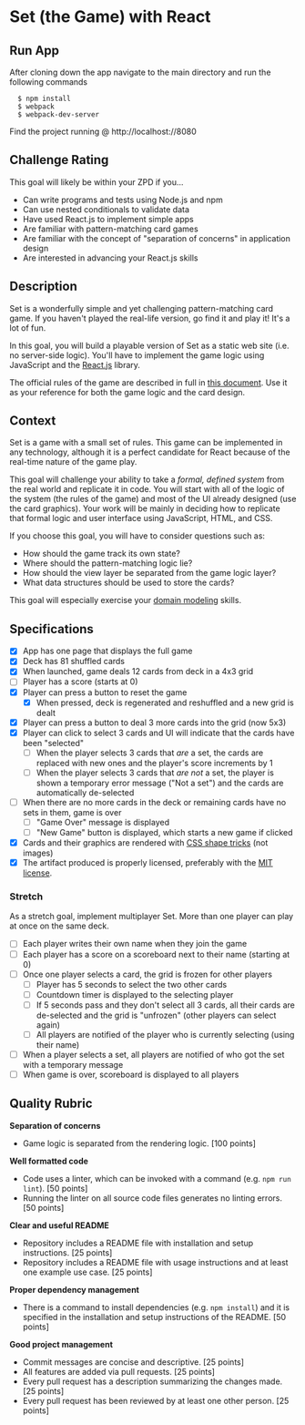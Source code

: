 # Set (the Game) with React

## Run App

After cloning down the app navigate to the main directory and run the following commands

```
  $ npm install
  $ webpack
  $ webpack-dev-server
```
Find the project running @ http://localhost://8080

## Challenge Rating

This goal will likely be within your ZPD if you...

- Can write programs and tests using Node.js and npm
- Can use nested conditionals to validate data
- Have used React.js to implement simple apps
- Are familiar with pattern-matching card games
- Are familiar with the concept of "separation of concerns" in application design
- Are interested in advancing your React.js skills

## Description

Set is a wonderfully simple and yet challenging pattern-matching card game. If you haven't played the real-life version, go find it and play it! It's a lot of fun.

In this goal, you will build a playable version of Set as a static web site (i.e. no server-side logic). You'll have to implement the game logic using JavaScript and the [React.js](https://facebook.github.io/react/) library.

The official rules of the game are described in full in [this document](http://www.setgame.com/sites/default/files/instructions/SET%20INSTRUCTIONS%20-%20ENGLISH.pdf). Use it as your reference for both the game logic and the card design.

## Context

Set is a game with a small set of rules. This game can be implemented in any technology, although it is a perfect candidate for React because of the real-time nature of the game play.

This goal will challenge your ability to take a _formal, defined system_ from the real world and replicate it in code. You will start with all of the logic of the system (the rules of the game) and most of the UI already designed (use the card graphics). Your work will be mainly in deciding how to replicate that formal logic and user interface using JavaScript, HTML, and CSS.

If you choose this goal, you will have to consider questions such as:

- How should the game track its own state?
- Where should the pattern-matching logic lie?
- How should the view layer be separated from the game logic layer?
- What data structures should be used to store the cards?

This goal will especially exercise your [domain modeling](https://en.wikipedia.org/wiki/Domain_model) skills.

## Specifications

- [X] App has one page that displays the full game
- [X] Deck has 81 shuffled cards
- [X] When launched, game deals 12 cards from deck in a 4x3 grid
- [ ] Player has a score (starts at 0)
- [X] Player can press a button to reset the game
  - [X] When pressed, deck is regenerated and reshuffled and a new grid is dealt
- [X] Player can press a button to deal 3 more cards into the grid (now 5x3)
- [X] Player can click to select 3 cards and UI will indicate that the cards have been "selected"
  - [ ] When the player selects 3 cards that _are_ a set, the cards are replaced with new ones and the player's score increments by 1
  - [ ] When the player selects 3 cards that _are not_ a set, the player is shown a temporary error message ("Not a set") and the cards are automatically de-selected
- [ ] When there are no more cards in the deck or remaining cards have no sets in them, game is over
  - [ ] "Game Over" message is displayed
  - [ ] "New Game" button is displayed, which starts a new game if clicked
- [X] Cards and their graphics are rendered with [CSS shape tricks](https://css-tricks.com/examples/ShapesOfCSS/) (not images)
- [X] The artifact produced is properly licensed, preferably with the [MIT license][mit-license].

### Stretch

As a stretch goal, implement multiplayer Set. More than one player can play at once on the same deck.

- [ ] Each player writes their own name when they join the game
- [ ] Each player has a score on a scoreboard next to their name (starting at 0)
- [ ] Once one player selects a card, the grid is frozen for other players
  - [ ] Player has 5 seconds to select the two other cards
  - [ ] Countdown timer is displayed to the selecting player
  - [ ] If 5 seconds pass and they don't select all 3 cards, all their cards are de-selected and the grid is "unfrozen" (other players can select again)
  - [ ] All players are notified of the player who is currently selecting (using their name)
- [ ] When a player selects a set, all players are notified of who got the set with a temporary message
- [ ] When game is over, scoreboard is displayed to all players

## Quality Rubric

**Separation of concerns**
- Game logic is separated from the rendering logic. [100 points]

**Well formatted code**
- Code uses a linter, which can be invoked with a command (e.g. `npm run lint`). [50 points]
- Running the linter on all source code files generates no linting errors. [50 points]

**Clear and useful README**
- Repository includes a README file with installation and setup instructions. [25 points]
- Repository includes a README file with usage instructions and at least one example use case. [25 points]

**Proper dependency management**
- There is a command to install dependencies (e.g. `npm install`) and it is specified in the installation and setup instructions of the README. [50 points]

**Good project management**
- Commit messages are concise and descriptive. [25 points]
- All features are added via pull requests. [25 points]
- Every pull request has a description summarizing the changes made. [25 points]
- Every pull request has been reviewed by at least one other person. [25 points]

[mit-license]: https://opensource.org/licenses/MIT
